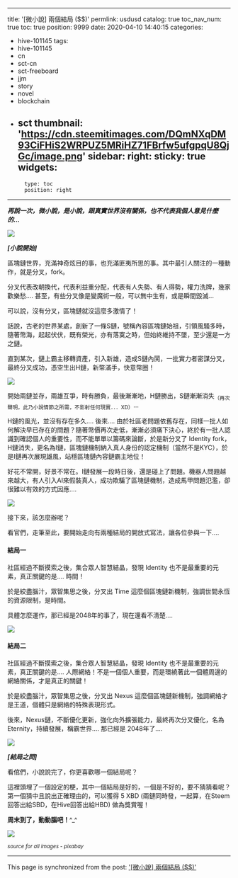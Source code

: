 
---
title: '[微小說] 兩個結局 ($$)'
permlink: usdusd
catalog: true
toc_nav_num: true
toc: true
position: 9999
date: 2020-04-10 14:40:15
categories:
- hive-101145
tags:
- hive-101145
- cn
- sct-cn
- sct-freeboard
- jjm
- story
- novel
- blockchain
- sct
thumbnail: 'https://cdn.steemitimages.com/DQmNXqDM93CiFHiS2WRPUZ5MRiHZ71FBrfw5ufgpqU8QjGc/image.png'
sidebar:
    right:
        sticky: true
widgets:
    -
        type: toc
        position: right
---


***再說一次，微小說，是小說，跟真實世界沒有關係，也不代表我個人意見什麼的...***

![](https://cdn.steemitimages.com/DQmNXqDM93CiFHiS2WRPUZ5MRiHZ71FBrfw5ufgpqU8QjGc/image.png)

***[小說開始]***

區塊鏈世界，充滿神奇炫目的事，也充滿匪夷所思的事。其中最引人關注的一種動作，就是分叉，fork。

分叉代表改朝換代，代表利益重分配，代表有人失勢、有人得勢，權力洗牌，幾家歡樂愁.... 甚至，有些分叉像是變魔術一般，可以無中生有，或是瞬間毀滅... 

可以說，沒有分叉，區塊鏈就沒這麼多激情了！

話說，古老的世界某處，創新了一條S鏈，號稱內容區塊鏈始祖，引領風騷多時，隨著幣海，起起伏伏，既有榮光，亦有落寞之時，但始終維持不墜，至少還是一方之鏈。

直到某次，鏈上霸主移轉資產，引入新雄，造成S鏈內鬨，一批實力者密謀分叉，最終分叉成功，憑空生出H鏈，新幣滿手，快意幣圈！

![](https://cdn.steemitimages.com/DQmZA1tnQQxPiKpXbssXwLFfE49Y22rgwhiQHERxTzRUg9M/image.png)

開始兩鏈並存，兩雄互爭，時有勝負，最後漸漸地，H鏈勝出，S鏈漸漸消失<sub>（再次聲明，此乃小說情節之所需，不影射任何現實．．．XD）</sub>...

H鏈的風光，並沒有存在多久.... 後來.... 由於社區老問題依舊存在，同樣一批人如何解決早已存在的問題？隨著幣價再次走低，漸漸必須痛下決心，終於有一批人認識到確認個人的重要性，而不能單單以籌碼來論斷，於是新分叉了 Identity fork，H鏈消失，更名為I鏈，區塊鏈機制納入真人身份的認定機制（當然不是KYC），於是I鏈再次展現雄風，站穩區塊鏈內容鏈霸主地位！

好花不常開，好景不常在。I鏈發展一段時日後，還是碰上了問題。機器人問題越來越大，有人引入AI來假裝真人，成功欺騙了區塊鏈機制，造成馬甲問題氾濫，卻很難以有效的方式因應.... 

![](https://cdn.steemitimages.com/DQmW4QNaxqx7uKKAdhd8JFWLHo6ps1AGtkAKuNchux5YwWx/image.png)

接下來，該怎麼辦呢？

看官們，走筆至此，要開始走向有兩種結局的開放式寫法，讓各位參與一下....

<h4>結局一</h4>

社區經過不斷摸索之後，集合眾人智慧結晶，發現 Identity 也不是最重要的元素，真正關鍵的是.... 時間！

於是絞盡腦汁，眾智集思之後，分叉出 Time 這麼個區塊鏈新機制，強調世間永恆的資源限制，是時間。

具體怎麼運作，那已經是2048年的事了，現在還看不清楚.... 

![](https://cdn.steemitimages.com/DQmQFGdiYBtWpLu77A9bjceRyJFDVTSPHqtgmyTLbyaKxEQ/image.png)

<h4>結局二</h4>

社區經過不斷摸索之後，集合眾人智慧結晶，發現 Identity 也不是最重要的元素，真正關鍵的是.... 人際網絡！不是一個個人重要，而是環繞著此一個體周邊的網絡關係，才是真正的關鍵！

於是絞盡腦汁，眾智集思之後，分叉出 Nexus 這麼個區塊鏈新機制，強調網絡才是王道，個體只是網絡的特殊表現形式。

後來，Nexus鏈，不斷優化更新，強化向外擴張能力，最終再次分叉優化，名為 Eternity，持續發展，稱霸世界.... 那已經是 2048年了....

![](https://cdn.steemitimages.com/DQmexmJVPdLZVJhjjydQhwjPZWCLC6Ze4DDDt7MywpHeEFt/image.png)

***[結局之問]***

看倌們，小說說完了，你更喜歡哪一個結局呢？

這裡頭埋了一個設定的梗，其中一個結局是好的，一個是不好的，要不猜猜看呢？第一個猜中且說出正確理由的，可以獲得 5 XBD (兩鏈同時發，一起算，在Steem回答出給SBD，在Hive回答出給HBD) 做為獎賞喔！

**周末到了，動動腦吧！**^_^

![](https://cdn.steemitimages.com/DQmdeMsoRLmRHr8jr3i3PzsdF4uzC6XAhGY4ZtVapUD7tLR/image.png)

<sub>*source for all images - pixabay*</sub>

- - -

This page is synchronized from the post: ['[微小說] 兩個結局 ($$)'](https://steemit.com/@deanliu/usdusd)
